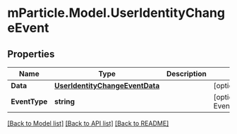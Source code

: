 # mParticle.Model.UserIdentityChangeEvent
## Properties

Name | Type | Description | Notes
------------ | ------------- | ------------- | -------------
**Data** | [**UserIdentityChangeEventData**](UserIdentityChangeEventData.md) |  | [optional] 
**EventType** | **string** |  | [optional] [default to EventTypeEnum.Useridentitychange]

[[Back to Model list]](../README.md#documentation-for-models) [[Back to API list]](../README.md#documentation-for-api-endpoints) [[Back to README]](../README.md)

